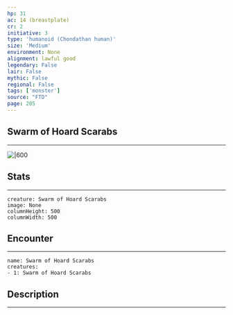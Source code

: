 ```yaml
---
hp: 31
ac: 14 (breastplate)
cr: 2
initiative: 3
type: 'humanoid (Chondathan human)'    
size: 'Medium'
environment: None
alignment: lawful good
legendary: False
lair: False
mythic: False
regional: False
tags: ['monster']
source: "FTD"
page: 205
---
```


## Swarm of Hoard Scarabs
---

![|600](D:/Program%20Files/5e.tools/img/bestiary/FTD/Swarm%20of%20Hoard%20Scarabs.webp)

## Stats
---

```statblock
creature: Swarm of Hoard Scarabs
image: None
columnHeight: 500
columnWidth: 500
```

## Encounter
---

```encounter-table
name: Swarm of Hoard Scarabs
creatures:
- 1: Swarm of Hoard Scarabs
```

## Description
---




